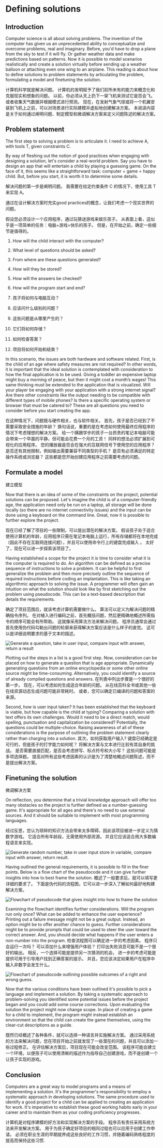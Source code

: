 # Defining solutions

## Introduction

Computer science is all about solving problems. The invention of the computer has given us an unprecedented ability to conceptualize and overcome problems, real and imaginary. Before, you'd have to drop a plane from the sky to test if it will fly. Or gather weather data and make predictions based on patterns. Now it is possible to model scenarios realistically and create a solution virtually before sending up a weather balloon or attaching even one wing to an airplane. This reading is about how to define solutions to problem statements by articulating the problem, formulating a model and finetuning the solution.

计算机科学就是解决问题。 
计算机的发明赋予了我们前所未有的能力来概念化和克服现实和想象的问题。
以前，你必须从天上扔下一架飞机来测试它是否会飞。
或者收集天气数据并根据模式进行预测。
现在，在发射气象气球或将一个机翼安装到飞机上之前，可以对场景进行实际建模并虚拟地创建解决方案。
本阅读内容是关于如何通过阐明问题、制定模型和微调解决方案来定义问题陈述的解决方案。

## Problem statement

The first step to solving a problem is to articulate it.
I need to achieve A, with tools T, given constraints C. 

By way of fleshing out the notion of good practices when engaging with designing a solution, let's consider a real-world problem. Say you have to design an app that will entertain a child by playing a guessing game. On the face of it, this seems like a straightforward task: computer + game = happy child. But, before you start, it is worth it to determine some details.

解决问题的第一步是阐明问题。 我需要在给定约束条件 C 的情况下，使用工具 T 来实现 A。

通过在设计解决方案时充实good practices的概念，让我们考虑一个现实世界的问题。 

假设您必须设计一个应用程序，通过玩猜谜游戏来娱乐孩子。 从表面上看，这似乎是一项简单的任务：电脑+游戏=快乐的孩子。 但是，在开始之前，确定一些细节是值得的。

1.  How will the child interact with the computer?
2.  What level of questions should be asked?
3.  From where are these questions generated?
4.  How will they be stored?
5.  How will the answers be checked?
6.  How will the program start and end?

1. 孩子将如何与电脑互动？
2. 应该问什么级别的问题？
3. 这些问题是从哪里产生的？
4. 它们将如何存储？
5. 如何检查答案？
6. 项目将如何开始和结束？


In this scenario, the issues are both hardware and software related. First, is the child of an age where safety measures are not required? In other words, it is important that the ideal solution is contemplated with consideration to how the final application is to be used. Giving a toddler an expensive laptop might buy a morning of peace, but then it might cost a month’s wages! This same thinking must be extended to the application that is visualized. Will your player be engaging with your application with a strong internet signal? Are there other constraints like the output needing to be compatible with different types of mobile phones? Is there a specific operating system or browser that must be catered to? These are all questions you need to consider before you start creating the app.

在这种情况下，问题既与硬件相关，也与软件相关。 
首先，孩子是否已经到了不需要采取安全措施的年龄？ 
换句话说，重要的是在考虑如何使用最终应用程序的情况下考虑理想的解决方案。 
给一个蹒跚学步的孩子一台昂贵的笔记本电脑可能会带来一个早晨的平静，但可能会花费一个月的工资！ 
同样的想法必须扩展到可视化的应用程序。 
您的播放器是否会在强大的互联网信号下使用您的应用程序？ 
是否还有其他限制，例如输出需要兼容不同类型的手机？ 
是否有必须满足的特定操作系统或浏览器？ 
这些都是您开始创建应用程序之前需要考虑的问题。

## Formulate a model

建立模型

Now that there is an idea of some of the constraints on the project, potential solutions can be proposed. Let's imagine the child is of a computer-friendly age, the application need only be run on a laptop, all storage will be done locally (so there are no internet connectivity issues) and the input can be done using a keyboard on the command line. Great, now it is possible to further explore the project.

现在已经了解了项目的一些限制，可以提出潜在的解决方案。
假设孩子处于适合使用计算机的年龄，应用程序只需在笔记本电脑上运行，所有存储都将在本地完成（因此不存在互联网连接问题），并且可以使用命令行上的键盘完成输入 。
太好了，现在可以进一步探索该项目了。

Having established a scope for the project it is time to consider what it is the computer is required to do. An algorithm can be defined as a precise sequence of instructions to solve a problem. It can be helpful to first generalize the problem and then more precisely outline the sequence of required instructions before coding an implantation. This is like taking an algorithmic approach to solving the issue. A programmer will often gain an intuition on what the solution should look like by first sketching out the problem using pseudocode. This can be a text-based description that details the requirements.

确定了项目范围后，就该考虑计算机需要做什么。
算法可以定义为解决问题的精确指令序列。
在对植入进行编码之前，首先概括问题，然后更精确地概述所需指令的顺序可能会有所帮助。
这就像采用算法方法来解决问题。
程序员通常会通过首先使用伪代码勾勒出问题的轮廓来获得解决方案应该是什么样子的直觉。
这可以是详细说明要求的基于文本的描述。

![Generate a question, take in user input, compare input with answer, return a result](https://d3c33hcgiwev3.cloudfront.net/imageAssetProxy.v1/P5SJYKGxTSqAtj9Y5DtUrw_de89ff80f84a46df80dc68f8aaf6b3e1_Defining-solutions-image-1-1-.png?expiry=1701820800000&hmac=-UIRhfHDEnWDSy-2D_bHKKjx9SQYs5aDGMhrg5RUHWs)

Plotting out the steps in a list is a good first step. Now, consideration can be placed on how to generate a question that is age appropriate. Dynamically generating questions from an online encyclopedia or some other online source might be time-consuming. Alternatively, you could identify a source of already compiled questions and answers.
在列表中列出步骤是一个很好的第一步。
现在，可以考虑如何生成适合年龄的问题。
从在线百科全书或其他一些在线资源动态生成问题可能非常耗时。
或者，您可以确定已编译的问题和答案的来源。

Second, how is user input taken? It has been established that the keyboard is viable, but how capable is the child at typing? Comparing a solution with text offers its own challenges. Would it need to be a direct match, would spelling, punctuation and capitalization be considered? Potentially, the questions could be multiple-choice. Raising awareness of all of these considerations is the purpose of outlining the problem statement clearly rather than charging into a solution. 
其次，如何获取用户输入?
键盘已经确定是可行的，但是孩子的打字能力如何呢？
将解决方案与文本进行比较有其自身的挑战。
是否需要直接匹配，是否会考虑拼写、标点符号和大小写？
这些问题可能是多项选择题。
提高对所有这些考虑因素的认识是为了清楚地概述问题陈述，而不是提出解决方案。

## Finetuning the solution

微调解决方案

On reflection, you determine that a trivial knowledge approach will offer too many obstacles so the project is further defined as a number-guessing game. It's appropriate for all ages and there's no need to use external sources. And it should be suitable to implement with most programming languages.

经过反思，您认为琐碎的知识方法会带来太多障碍，因此该项目被进一步定义为猜数字游戏。
它适合所有年龄段，无需使用外部资源。
并且它应该适合用大多数编程语言来实现。

![Generate random number, take in user input store in variable, compare input with answer, return result.](https://d3c33hcgiwev3.cloudfront.net/imageAssetProxy.v1/CY6YBjv4TSKYD7TjU0i3sg_7b5f3b4a2751464192c080e89550eee1_Defining-solutions-image-2-2-.png?expiry=1701820800000&hmac=-p41bkVF4sqW6VH0hXFoWU4ffxTbS68GhJ2M2YFk8vQ)

Having outlined the general requirements, it is possible to fill in the finer points. Below is a flow chart of the pseudocode and it can give further insights into how to best frame the solution.
概述了一般要求后，就可以填写更详细的要求了。
下面是伪代码的流程图，它可以进一步深入了解如何最好地构建解决方案。

![Flowchart of pseudocode that gives insight into how to frame the solution](https://d3c33hcgiwev3.cloudfront.net/imageAssetProxy.v1/VlYS-DEKSt-Rfn5inK3imQ_cd92fade06b94f5c852648bf41fd3ce1_Pseudocode-01.png?expiry=1701820800000&hmac=L8y-ZUKFYts8f2tP2h4TPYivfBQa5S5fuds4Vr1rc-4)

Examining the flowchart identifies further considerations. Will the program run only once? What can be added to enhance the user experience? Printing out a failure message might not be a great output. Instead, an option might be to offer another chance to guess. Further considerations might be to provide prompts that could be used to steer the user toward the correct answer. And, you should decide what happens if the user enters a non-number into the program.
检查流程图可以确定进一步的考虑因素。
程序只会运行一次吗？
可以添加什么来增强用户体验？
打印出失败消息可能不是一个很好的输出。
相反，一个选择可能是提供另一次猜测的机会。
进一步的考虑可能是提供可用于引导用户找到正确答案的提示。
并且，您应该决定如果用户在程序中输入非数字会发生什么。

![Flowchart of pseudocode outlining possible outcomes of a right and wrong guess.](https://d3c33hcgiwev3.cloudfront.net/imageAssetProxy.v1/uYlX54nFRUORekdin3aiPA_493c94f831e54d14a486903eb2c121e1_Pseudocode-02.png?expiry=1701820800000&hmac=0Ex6OjXR4tnFk8SRrl_E64HUGom-SjQbBBwg_-sBeS4)

Now that the various conditions have been outlined it's possible to pick a language and implement a solution. By taking a systematic approach to problem-solving you identified some potential issues before the project began and you could add some course corrections. Upon evaluating the solution the project might now change scope. In place of creating a game for a child to implement, the program might instead establish an environment so that the child can create the game themselves, using the clear-cut descriptions as a guide.

既然已经概述了各种条件，就可以选择一种语言并实施解决方案。
通过采用系统的方法来解决问题，您在项目开始之前就发现了一些潜在的问题，并且可以添加一些过程修正。
在评估解决方案后，项目现在可能会改变范围。
该程序可能会建立一个环境，以便孩子可以使用清晰的描述作为指导自己创建游戏，而不是创建一个让孩子实现的游戏。

## Conclusion

Computers are a great way to model programs and a means of implementing a solution. It's the programmer's responsibility to employ a systematic approach in developing solutions. The same procedure used to identify a good project for a child can be applied to creating an application for work. It's imperative to establish these good working habits early in your career and to maintain them as your coding proficiency progresses.

计算机是对程序建模的好方法和实现解决方案的手段。
程序员有责任采用系统方法来开发解决方案。
用于为孩子确定好项目的相同过程也可以应用于创建工作申请。
必须在职业生涯的早期就养成这些良好的工作习惯，并随着编码熟练程度的提高而保持这些习惯.